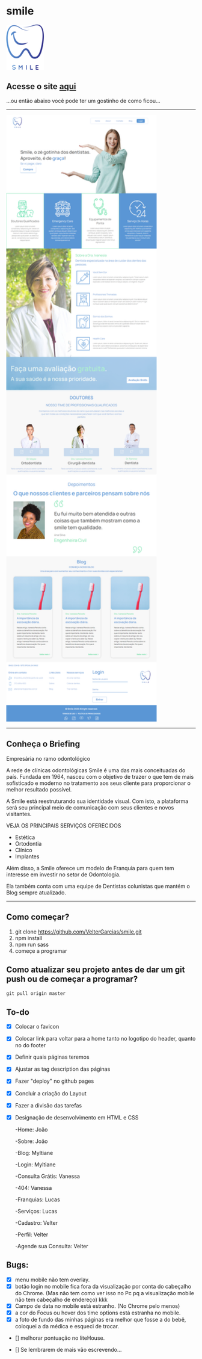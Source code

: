 # smile
<img src="assets/images/logo.svg" width="100px">

## Acesse o site [aqui](https://smile-clinica-odontologica.github.io/)

...ou então abaixo você pode ter um gostinho de como ficou...
<hr />
<img src="assets/images/photos/site-example.png" width="400px">
<hr />

## Conheça o Briefing

Empresária no ramo odontológico

A rede de clínicas odontológicas Smile é uma das mais conceituadas do país. Fundada em 1964, nasceu com o objetivo de trazer o que tem de mais sofisticado e moderno no tratamento aos seus cliente para proporcionar o melhor resultado possível. 

A Smile está reestruturando sua identidade visual. Com isto, a plataforma será seu principal meio de comunicação com seus clientes e novos visitantes.
 
VEJA OS PRINCIPAIS SERVIÇOS OFERECIDOS

- Estética
- Ortodontia
- Clínico
- Implantes

Além disso, a Smile oferece um modelo de Franquia para quem tem interesse em investir no setor de Odontologia.

Ela também conta com uma equipe de Dentistas colunistas que mantém o Blog sempre atualizado.

<hr />

## Como começar?
1. git clone https://github.com/VelterGarcias/smile.git
2. npm install
3. npm run sass
4. começe a programar

## Como atualizar seu projeto antes de dar um git push ou de começar a programar?
```
git pull origin master
```

## To-do

- [x] Colocar o favicon
- [x] Colocar link para voltar para a home tanto no logotipo do header, quanto no do footer
- [x] Definir quais páginas teremos
- [x] Ajustar as tag description das páginas
- [x] Fazer "deploy" no github pages


- [x] Concluir a criação do Layout
- [x] Fazer a divisão das tarefas

    
- [x] Designação de desenvolvimento em HTML e CSS
    
    -Home: João

    -Sobre: João

    -Blog: Myltiane

    -Login: Myltiane

    -Consulta Grátis: Vanessa
    
    -404: Vanessa

    -Franquias: Lucas

    -Serviços: Lucas

    -Cadastro: Velter

    -Perfil: Velter

    -Agende sua Consulta: Velter




## Bugs: 
- [x] menu mobile não tem overlay. 
- [x] botão login no mobile fica fora da visualização por conta do cabeçalho do Chrome. (Mas não tem como ver isso no Pc pq a visualização mobile não tem cabeçalho de endereço) kkk
- [x] Campo de data no mobile está estranho. (No Chrome pelo menos)
- [x] a cor do Focus ou hover dos time options está estranha no mobile.
- [x] a foto de fundo das minhas páginas era melhor que fosse a do bebê, coloquei a da médica e esqueci de trocar.
- [] melhorar pontuação no liteHouse.

- [] Se lembrarem de mais vão escrevendo...
